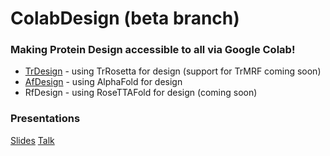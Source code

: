 # ColabDesign (beta branch)
### Making Protein Design accessible to all via Google Colab! 

- [TrDesign](https://colab.research.google.com/github/gjoni/trDesign/blob/beta/02-GD/notebooks/TrDesign_GD_demo.ipynb) - using TrRosetta for design (support for TrMRF coming soon)
- [AfDesign](https://github.com/sokrypton/ColabDesign/tree/beta/af) - using AlphaFold for design
- RfDesign - using RoseTTAFold for design (coming soon)

### Presentations
[Slides](https://docs.google.com/presentation/d/1Zy7lf_LBK0_G3e7YQLSPP5aj_-AR5I131fTsxJrLdg4/)
[Talk](https://www.youtube.com/watch?v=2HmXwlKWMVs)
